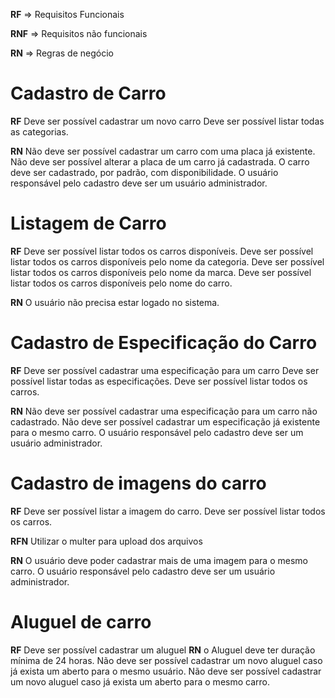 **RF** => Requisitos Funcionais

**RNF** => Requisitos não funcionais

**RN** => Regras de negócio


# Cadastro de Carro
**RF** 
Deve ser possível cadastrar um novo carro
Deve ser possível listar todas as categorias.

**RN** 
Não deve ser possível cadastrar um carro com uma placa já existente.
Não deve ser possível alterar a placa de um carro já cadastrada.
O carro deve ser cadastrado, por padrão, com disponibilidade.
O usuário responsável pelo cadastro deve ser um usuário administrador.

# Listagem de Carro
**RF** 
Deve ser possível listar todos os carros disponíveis.
Deve ser possível listar todos os carros disponíveis pelo nome da categoria.
Deve ser possível listar todos os carros disponíveis pelo nome da marca.
Deve ser possível listar todos os carros disponíveis pelo nome do carro.

**RN** 
O usuário não precisa estar logado no sistema.

# Cadastro de Especificação do Carro
**RF** 
Deve ser possível cadastrar uma especificação para um carro
Deve ser possível listar todas as especificações.
Deve ser possível listar todos os carros.

**RN** 
Não deve ser possível cadastrar uma especificação para um carro não cadastrado.
Não deve ser possível cadastrar um especificação já existente para o mesmo carro.
O usuário responsável pelo cadastro deve ser um usuário administrador.

# Cadastro de imagens do carro
**RF**
Deve ser possível listar a imagem do carro.
Deve ser possível listar todos os carros.

**RFN**
Utilizar o multer para upload dos arquivos

**RN**
O usuário deve poder cadastrar mais de uma imagem para o mesmo carro.
O usuário responsável pelo cadastro deve ser um usuário administrador.

# Aluguel de carro
**RF**
Deve ser possível cadastrar um aluguel
**RN**
o Aluguel deve ter duração mínima de 24 horas.
Não deve ser possível cadastrar um novo aluguel caso já exista um aberto para o mesmo usuário.
Não deve ser possível cadastrar um novo aluguel caso já exista um aberto para o mesmo carro.